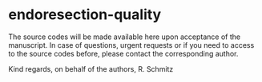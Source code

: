 # endoresection-quality

The source codes will be made available here upon acceptance of the manuscript. In case of questions, urgent requests or if you need to access to the source codes before, please contact the corresponding author.

Kind regards, on behalf of the authors, R. Schmitz
